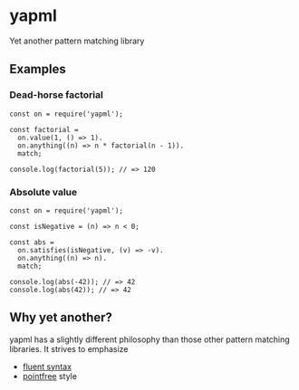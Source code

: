 # yapml
Yet another pattern matching library

## Examples

### Dead-horse factorial

```
const on = require('yapml');

const factorial =
  on.value(1, () => 1).
  on.anything((n) => n * factorial(n - 1)).
  match;

console.log(factorial(5)); // => 120
```

### Absolute value

```
const on = require('yapml');

const isNegative = (n) => n < 0;

const abs =
  on.satisfies(isNegative, (v) => -v).
  on.anything((n) => n).
  match;

console.log(abs(-42)); // => 42
console.log(abs(42)); // => 42
```

## Why yet another?
yapml has a slightly different philosophy than those other pattern matching libraries.
It strives to emphasize

 - [fluent syntax](https://en.wikipedia.org/wiki/Fluent_interface)
 - [pointfree](https://en.wikipedia.org/wiki/Tacit_programming) style
